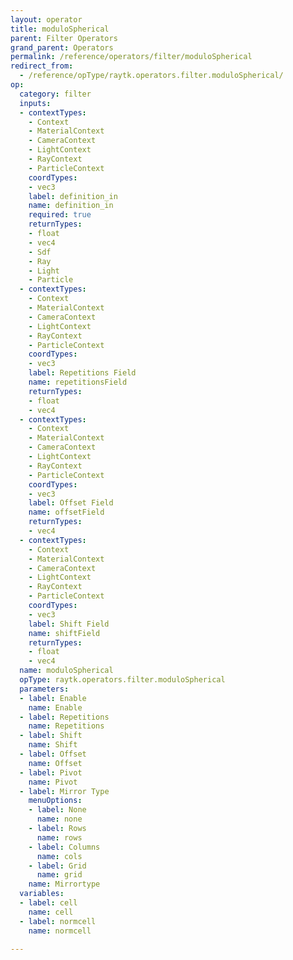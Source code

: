 ```yaml
---
layout: operator
title: moduloSpherical
parent: Filter Operators
grand_parent: Operators
permalink: /reference/operators/filter/moduloSpherical
redirect_from:
  - /reference/opType/raytk.operators.filter.moduloSpherical/
op:
  category: filter
  inputs:
  - contextTypes:
    - Context
    - MaterialContext
    - CameraContext
    - LightContext
    - RayContext
    - ParticleContext
    coordTypes:
    - vec3
    label: definition_in
    name: definition_in
    required: true
    returnTypes:
    - float
    - vec4
    - Sdf
    - Ray
    - Light
    - Particle
  - contextTypes:
    - Context
    - MaterialContext
    - CameraContext
    - LightContext
    - RayContext
    - ParticleContext
    coordTypes:
    - vec3
    label: Repetitions Field
    name: repetitionsField
    returnTypes:
    - float
    - vec4
  - contextTypes:
    - Context
    - MaterialContext
    - CameraContext
    - LightContext
    - RayContext
    - ParticleContext
    coordTypes:
    - vec3
    label: Offset Field
    name: offsetField
    returnTypes:
    - vec4
  - contextTypes:
    - Context
    - MaterialContext
    - CameraContext
    - LightContext
    - RayContext
    - ParticleContext
    coordTypes:
    - vec3
    label: Shift Field
    name: shiftField
    returnTypes:
    - float
    - vec4
  name: moduloSpherical
  opType: raytk.operators.filter.moduloSpherical
  parameters:
  - label: Enable
    name: Enable
  - label: Repetitions
    name: Repetitions
  - label: Shift
    name: Shift
  - label: Offset
    name: Offset
  - label: Pivot
    name: Pivot
  - label: Mirror Type
    menuOptions:
    - label: None
      name: none
    - label: Rows
      name: rows
    - label: Columns
      name: cols
    - label: Grid
      name: grid
    name: Mirrortype
  variables:
  - label: cell
    name: cell
  - label: normcell
    name: normcell

---
```

